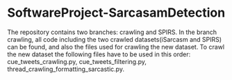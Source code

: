 # SoftwareProject-SarcasamDetection

The repository contains two branches: crawling and SPIRS.
In the branch crawling, all code including the two crawled datasets(iSarcasm and SPIRS) can be found, and also the files used for crawling the new dataset.
To crawl the new dataset the following files have to be used in this order: cue_tweets_crawling.py, cue_tweets_filtering.py, thread_crawling_formatting_sarcastic.py.

